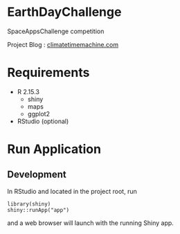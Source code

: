 # EarthDayChallenge

SpaceAppsChallenge competition

Project Blog : [climatetimemachine.com](http://climatetimemachine.com)

# Requirements

* R 2.15.3
  - shiny
  - maps
  - ggplot2
* RStudio (optional)

# Run Application

## Development

In RStudio and located in the project root, run

    library(shiny)
    shiny::runApp("app")
    
and a web browser will launch with the running Shiny app.
